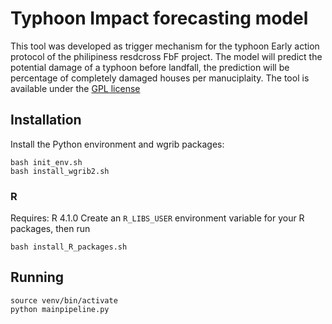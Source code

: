 # Typhoon Impact forecasting model

This tool was developed as trigger mechanism for the typhoon Early action protocol of the philipiness resdcross FbF project. The model will predict the potential damage of a typhoon before landfall, the prediction will be percentage of completely damaged houses per manuciplaity.
The tool is available under the [GPL license](https://github.com/rodekruis/Typhoon-Impact-based-forecasting-model/blob/master/LICENSE)

## Installation 

Install the Python environment and wgrib packages:
```
bash init_env.sh
bash install_wgrib2.sh
```

### R

Requires: R 4.1.0
Create an `R_LIBS_USER` environment variable for your R packages, then run
```
bash install_R_packages.sh
```


## Running 

```
source venv/bin/activate
python mainpipeline.py
```
